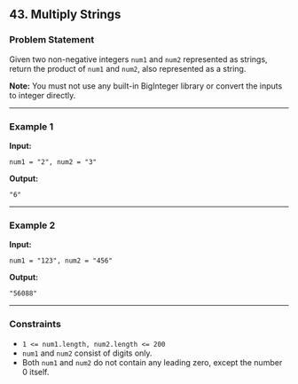 ## 43. Multiply Strings

### Problem Statement

Given two non-negative integers `num1` and `num2` represented as strings, return the product of `num1` and `num2`, also represented as a string.

**Note:** You must not use any built-in BigInteger library or convert the inputs to integer directly.

---

### Example 1

**Input:**
```plaintext
num1 = "2", num2 = "3"
```
**Output:**
```plaintext
"6"
```

---

### Example 2

**Input:**
```plaintext
num1 = "123", num2 = "456"
```
**Output:**
```plaintext
"56088"
```

---

### Constraints

- `1 <= num1.length, num2.length <= 200`
- `num1` and `num2` consist of digits only.
- Both `num1` and `num2` do not contain any leading zero, except the number 0 itself.

